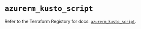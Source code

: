 # `azurerm_kusto_script`

Refer to the Terraform Registory for docs: [`azurerm_kusto_script`](https://registry.terraform.io/providers/hashicorp/azurerm/3.67.0/docs/resources/kusto_script).
